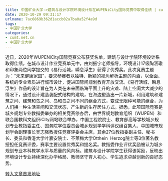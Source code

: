 ```yaml
---
title: 中国矿业大学->建筑与设计学院环境设计系在WUPENiCity国际竞赛中取得佳绩 | cumt.net.cn
date: 2020-10-29 09:31:17
urlname: 7ac6869b362d1accb02a7ba0a52f4a9d
tags: 
- 中国矿业大学
categories:
- cumt.net.cn
- 中国矿业大学
---
```

近日，2020年WUPENiCity国际竞赛公布获奖名单，建筑与设计学院环境设计系取得佳绩，在城市设计作业竞赛单元中，由刘振宇老师指导，环境设计17级陶涵瑜和印象两位同学提交的《易行活城，瞬息浮生》获得了优秀奖。此次竞赛主题为：“未来健康家园”，要求参赛者以独特、新颖的视角解析主题的内涵，以全面、系统的专业素质进行城市设计，促进国际间规划教育开放交流。《易行活城，瞬息浮生》作品的设计旨在为人类在未来面临海平面上升的灾难、陆上空间大大减少的情况下，通过设计建造装配式结构的建筑，在海边塑造出一片新城，利用建筑和建筑之间、建筑和岛之间、岛和岛之间不同的组合方式，变成无限种可能的组合，为人们换一种生活空间和交流状态，产生新的生存居住方式。据悉，此项国际竞赛是城乡规划专业教指委举办的相关竞赛停办后，由世界规划教育组织（WUPEN）和联合国教科文组织iCity网站联合举办，中国工程院院士、教育部高等学校城乡规划专业教指委主任、国务院学位委员会城乡规划学学科评议组召集人、中国城市规划学会副理事长吴志强教授任竞赛评委会主席，其余27位教指委副主任、秘书长、委员和香港大学叶嘉安院士、不莱梅大学Otthein  Herzog院士等3位著名教授担任竞赛评委，赛事主要设置优秀奖和提名奖。教指委作业评优奖励被认为城乡规划专业本科教学水平与质量的风向标。建筑与设计学院学生获得该奖励，反映出环境设计专业持续深化办学格局、教师坚守育人初心、学生追求卓越创新的良好态势。



[转入文章首发地址](http://xwzx.cumt.edu.cn/d6/56/c523a579158/page.htm)